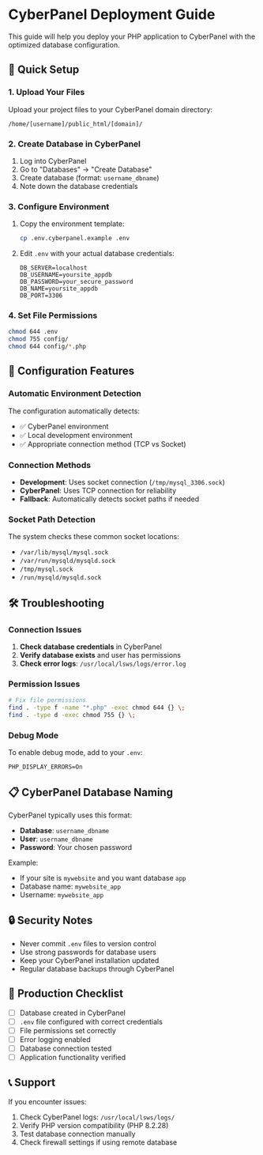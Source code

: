 # CyberPanel Deployment Guide

This guide will help you deploy your PHP application to CyberPanel with the optimized database configuration.

## 🚀 Quick Setup

### 1. Upload Your Files
Upload your project files to your CyberPanel domain directory:
```
/home/[username]/public_html/[domain]/
```

### 2. Create Database in CyberPanel
1. Log into CyberPanel
2. Go to "Databases" → "Create Database"
3. Create database (format: `username_dbname`)
4. Note down the database credentials

### 3. Configure Environment
1. Copy the environment template:
   ```bash
   cp .env.cyberpanel.example .env
   ```

2. Edit `.env` with your actual database credentials:
   ```
   DB_SERVER=localhost
   DB_USERNAME=yoursite_appdb
   DB_PASSWORD=your_secure_password
   DB_NAME=yoursite_appdb
   DB_PORT=3306
   ```

### 4. Set File Permissions
```bash
chmod 644 .env
chmod 755 config/
chmod 644 config/*.php
```

## 🔧 Configuration Features

### Automatic Environment Detection
The configuration automatically detects:
- ✅ CyberPanel environment
- ✅ Local development environment
- ✅ Appropriate connection method (TCP vs Socket)

### Connection Methods
- **Development**: Uses socket connection (`/tmp/mysql_3306.sock`)
- **CyberPanel**: Uses TCP connection for reliability
- **Fallback**: Automatically detects socket paths if needed

### Socket Path Detection
The system checks these common socket locations:
- `/var/lib/mysql/mysql.sock`
- `/var/run/mysqld/mysqld.sock`
- `/tmp/mysql.sock`
- `/run/mysqld/mysqld.sock`

## 🛠️ Troubleshooting

### Connection Issues
1. **Check database credentials** in CyberPanel
2. **Verify database exists** and user has permissions
3. **Check error logs**: `/usr/local/lsws/logs/error.log`

### Permission Issues
```bash
# Fix file permissions
find . -type f -name "*.php" -exec chmod 644 {} \;
find . -type d -exec chmod 755 {} \;
```

### Debug Mode
To enable debug mode, add to your `.env`:
```
PHP_DISPLAY_ERRORS=On
```

## 📋 CyberPanel Database Naming
CyberPanel typically uses this format:
- **Database**: `username_dbname`
- **User**: `username_dbname`
- **Password**: Your chosen password

Example:
- If your site is `mywebsite` and you want database `app`
- Database name: `mywebsite_app`
- Username: `mywebsite_app`

## 🔒 Security Notes
- Never commit `.env` files to version control
- Use strong passwords for database users
- Keep your CyberPanel installation updated
- Regular database backups through CyberPanel

## 🚨 Production Checklist
- [ ] Database created in CyberPanel
- [ ] `.env` file configured with correct credentials
- [ ] File permissions set correctly
- [ ] Error logging enabled
- [ ] Database connection tested
- [ ] Application functionality verified

## 📞 Support
If you encounter issues:
1. Check CyberPanel logs: `/usr/local/lsws/logs/`
2. Verify PHP version compatibility (PHP 8.2.28)
3. Test database connection manually
4. Check firewall settings if using remote database
